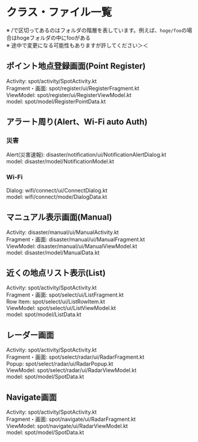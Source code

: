 # クラス・ファイル一覧

※ /で区切ってあるのはフォルダの階層を表しています。例えば、`hoge/foo`の場合はhogeフォルダの中にfooがある  
※ 途中で変更になる可能性もありますが許してください＞＜

## ポイント地点登録画面(Point Register)  
Activity: spot/activity/SpotActivity.kt  
Fragment・画面: spot/register/ui/RegisterFragment.kt  
ViewModel: spot/register/ui/RegisterViewModel.kt  
model: spot/model/RegisterPointData.kt  

## アラート周り(Alert、Wi-Fi auto Auth)  
### 災害
Alert(災害速報): disaster/notification/ui/NotificationAlertDialog.kt  
model: disaster/model/NotificationModel.kt  
### Wi-Fi
Dialog: wifi/connect/ui/ConnectDialog.kt  
model: wifi/connect/mode/DialogData.kt  

## マニュアル表示画面(Manual)　　
Activity: disaster/manual/ui/ManualActivity.kt  
Fragment・画面: disaster/manual/ui/ManualFragment.kt  
ViewModel: disaster/manual/ui/ManualViewModel.kt  
model: disaster/model/ManualData.kt  

## 近くの地点リスト表示(List)  
Activity: spot/activity/SpotActivity.kt  
Fragment・画面: spot/select/ui/ListFragment.kt  
Row Item: spot/select/ui/ListRowItem.kt  
ViewModel: spot/select/ui/ListViewModel.kt  
model: spot/model/ListData.kt  

## レーダー画面
Activity: spot/activity/SpotActivity.kt  
Fragment・画面: spot/select/radar/ui/RadarFragment.kt  
Popup: spot/select/radar/ui/RadarPopup.kt  
ViewModel: spot/select/radar/ui/RadarViewModel.kt  
model: spot/model/SpotData.kt    

## Navigate画面
Activity: spot/activity/SpotActivity.kt  
Fragment・画面: spot/navigate/ui/RadarFragment.kt  
ViewModel: spot/navigate/ui/RadarViewModel.kt  
model: spot/model/SpotData.kt  
